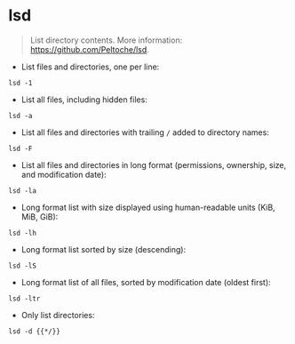 # lsd

> List directory contents.
> More information: <https://github.com/Peltoche/lsd>.

- List files and directories, one per line:

`lsd -1`

- List all files, including hidden files:

`lsd -a`

- List all files and directories with trailing `/` added to directory names:

`lsd -F`

- List all files and directories in long format (permissions, ownership, size, and modification date):

`lsd -la`

- Long format list with size displayed using human-readable units (KiB, MiB, GiB):

`lsd -lh`

- Long format list sorted by size (descending):

`lsd -lS`

- Long format list of all files, sorted by modification date (oldest first):

`lsd -ltr`

- Only list directories:

`lsd -d {{*/}}`
